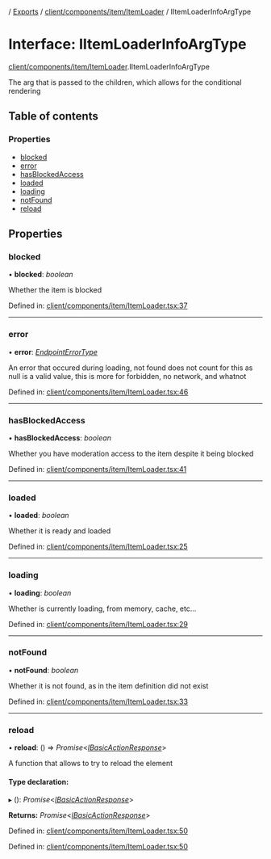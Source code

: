 [](../README.md) / [Exports](../modules.md) / [client/components/item/ItemLoader](../modules/client_components_item_itemloader.md) / IItemLoaderInfoArgType

# Interface: IItemLoaderInfoArgType

[client/components/item/ItemLoader](../modules/client_components_item_itemloader.md).IItemLoaderInfoArgType

The arg that is passed to the children, which allows
for the conditional rendering

## Table of contents

### Properties

- [blocked](client_components_item_itemloader.iitemloaderinfoargtype.md#blocked)
- [error](client_components_item_itemloader.iitemloaderinfoargtype.md#error)
- [hasBlockedAccess](client_components_item_itemloader.iitemloaderinfoargtype.md#hasblockedaccess)
- [loaded](client_components_item_itemloader.iitemloaderinfoargtype.md#loaded)
- [loading](client_components_item_itemloader.iitemloaderinfoargtype.md#loading)
- [notFound](client_components_item_itemloader.iitemloaderinfoargtype.md#notfound)
- [reload](client_components_item_itemloader.iitemloaderinfoargtype.md#reload)

## Properties

### blocked

• **blocked**: *boolean*

Whether the item is blocked

Defined in: [client/components/item/ItemLoader.tsx:37](https://github.com/onzag/itemize/blob/0e9b128c/client/components/item/ItemLoader.tsx#L37)

___

### error

• **error**: [*EndpointErrorType*](../modules/base_errors.md#endpointerrortype)

An error that occured during loading, not found does not count for this
as null is a valid value, this is more for forbidden, no network, and whatnot

Defined in: [client/components/item/ItemLoader.tsx:46](https://github.com/onzag/itemize/blob/0e9b128c/client/components/item/ItemLoader.tsx#L46)

___

### hasBlockedAccess

• **hasBlockedAccess**: *boolean*

Whether you have moderation access to the item despite it being blocked

Defined in: [client/components/item/ItemLoader.tsx:41](https://github.com/onzag/itemize/blob/0e9b128c/client/components/item/ItemLoader.tsx#L41)

___

### loaded

• **loaded**: *boolean*

Whether it is ready and loaded

Defined in: [client/components/item/ItemLoader.tsx:25](https://github.com/onzag/itemize/blob/0e9b128c/client/components/item/ItemLoader.tsx#L25)

___

### loading

• **loading**: *boolean*

Whether is currently loading, from memory, cache, etc...

Defined in: [client/components/item/ItemLoader.tsx:29](https://github.com/onzag/itemize/blob/0e9b128c/client/components/item/ItemLoader.tsx#L29)

___

### notFound

• **notFound**: *boolean*

Whether it is not found, as in the item definition did not exist

Defined in: [client/components/item/ItemLoader.tsx:33](https://github.com/onzag/itemize/blob/0e9b128c/client/components/item/ItemLoader.tsx#L33)

___

### reload

• **reload**: () => *Promise*<[*IBasicActionResponse*](client_providers_item.ibasicactionresponse.md)\>

A function that allows to try to reload the element

#### Type declaration:

▸ (): *Promise*<[*IBasicActionResponse*](client_providers_item.ibasicactionresponse.md)\>

**Returns:** *Promise*<[*IBasicActionResponse*](client_providers_item.ibasicactionresponse.md)\>

Defined in: [client/components/item/ItemLoader.tsx:50](https://github.com/onzag/itemize/blob/0e9b128c/client/components/item/ItemLoader.tsx#L50)

Defined in: [client/components/item/ItemLoader.tsx:50](https://github.com/onzag/itemize/blob/0e9b128c/client/components/item/ItemLoader.tsx#L50)

